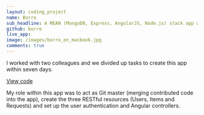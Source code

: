 ```yaml
---
layout: coding_project
name: Borro
sub_headline: A MEAN (MongoDB, Express, AngularJS, Node.js) stack app which allows users to lend and borrow household items.
github: borro
live_app:
image: /images/borro_on_macbook.jpg
comments: true
---
```


I worked with two colleagues and we divided up tasks to create this app within seven days.

<!-- [Launch app](http://suze.dev/borro) -->

[View code](https://github.com/SuzeShardlow/borro)

My role within this app was to act as Git master (merging contributed code into the app), create the three RESTful resources (Users, Items and Requests) and set up the user authentication and Angular controllers.
